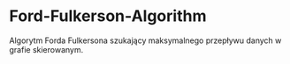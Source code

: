 # Ford-Fulkerson-Algorithm
Algorytm Forda Fulkersona szukający maksymalnego przepływu danych w grafie skierowanym.
